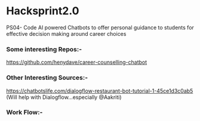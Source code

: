# Hacksprint2.0
PS04-  Code AI powered Chatbots to offer personal guidance to students for effective decision making around career choices

### Some interesting Repos:-
https://github.com/henydave/career-counselling-chatbot

### Other Interesting Sources:-
https://chatbotslife.com/dialogflow-restaurant-bot-tutorial-1-45ce1d3c0ab5 (Will help with Dialogflow...especially @Aakriti)

### Work Flow:-
